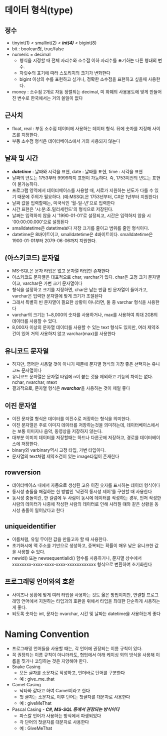 # 데이터 형식(type)

## 정수

- tinyint(1) < smallint(2) < ___int(4)___ < bigint(8)
- bit : boolean형, true/false
- numeric = decimal
    - 형식을 지정할 때 전체 자리수와 소수점 이하 자리수를 표기하는 다른 형태의 변수.
    - 자릿수의 표기에 따라 스토리지의 크기가 변화한다
    - bigint 이상의 수를 표현하고 싶거나, 정확한 소수점을 표현하고 싶을때 사용한다.
- money : 소수점 2개로 자동 정렬되는 decimal, 미 화폐의 사용용도에 맞게 만들어진 변수로 한국에서는 거의 쓸일이 없다

## 근사치

- float, real : 부동 소수점 데이터에 사용하는 데이터 형식. 뒤에 숫자를 지정해 사이즈를 지정한다.
- 부동 소수점 형식은 데이터베이스에서 거의 사용되지 않는다

## 날짜 및 시간

- ___datetime___ : 날짜와 시각을 표현, date : 날짜를 표현, time : 시각을 표현
- 날짜의 년도는 1753부터 9999까지 표현이 가능하다. 즉, 1753이전의 년도는 표현이 불가능하다.
- 프로그램 영역에서 데이터베이스를 사용할 때, 서로가 지원하는 년도가 다를 수 있기 때문에 주의가 필요하다. (예:MSSQL은 1753년부터, C#은 1년부터 지원한다)
- 날짜 값을 입력할때는, 미국식인 '월-일-년'으로 입력한다
- 시간 표현은 '시:분:초.밀리세컨드'의 형식으로 저장된다.
- 날짜는 입력하지 않을 시 '1990-01-01'로 설정되고, 시간은 입력하지 않을 시 '00:00:00.000'으로 설정된다
- smalldatetime은 datetime보다 저장 크기를 줄이고 범위를 줄인 형식이다.
- datetime은 8바이트이고, smalldatetime은 4바이트이다. smalldatetime은 1900-01-01부터 2079-06-06까지 지원한다.

## (아스키코드) 문자열

- MS-SQL은 문자 타입은 없고 문자열 타입만 존재한다
- 아스키코드 문자열은 대표적으로 char, varchar가 있다. char은 고정 크기 문자열이고, varchar은 가변 크기 문자열이다
- 형식을 설정하고 크기를 지정하면, char은 남는 만큼 빈 문자열이 들어가고, varchar은 입력한 문자열에 맞게 크기가 조절된다
- 그래서 특별히 빈 문자열이 필요한 상황이 아니라면, 둘 중 varchar 형식을 사용한다
- varchar의 크기는 1~8,000의 숫자를 사용하거나, max를 사용하여 최대 2GB의 데이터를 사용할 수 있다.
- 8,000자 이상의 문자열 데이터를 사용할 수 있는 text 형식도 있지만, 여러 제약조건이 있어 거의 사용하지 않고 varchar(max)를 사용한다

## 유니코드 문자열

- 하지만, 영어만 사용할 것이 아니기 때문에 문자열 형식의 가장 좋은 선택지는 유니코드 문자열이다
- 유니코드 문자열은 문자열 타입에 n이 붙는 것을 제외하고 기능의 차이는 없다. nchar, nvarchar, ntext
- 결과적으로, 문자열 형식은 ***nvarchar***을 사용하는 것이 제일 좋다

## 이진 문자열

- 이진 문자열 형식은 데이터를 이진수로 저장하는 형식을 의미한다.
- 이진 문자열은 주로 이미지 데이터를 저장하는것을 의미하는데, 데이터베이스에서는 보통 이미지나 음악, 동영상을 저장하지 않는다.
- 대부분 이미지 데이터를 저장할때는 하드나 다른곳에 저장하고, 경로를 데이터베이스에 저장한다.
- binary와 varbinary역시 고정 타입, 가변 타입이다.
- 문자열의 text처럼 제약조건이 있는 image타입이 존재한다

## rowversion

- 데이터베이스 내에서 자동으로 생성된 고유 이진 숫자를 표시하는 데이터 형식이다
- 동시성 충돌을 해결하는 한 방법인 '낙관적 동시성 제어'를 구현할 때 사용한다
- 동시성 충돌이란, 한 컬럼에 두 사람이 동시에 데이터를 작성하는 경우, 먼저 작성한 사람의 데이터가 나중에 작성한 사람의 데이터로 인해 사라질 떄와 같은 상황을 동시성 충돌이 일어났다고 한다

## uniqueidentifier

- 이름처럼, 유일 무이한 값을 만들고자 할 때 사용한다.
- 초기화시에 맥 주소를 기반으로 생성하고, 중복되는 확률이 매우 낮은 유니크한 값을 사용할 수 있다.
- newid() 또는 newsequentialid() 함수를 사용하거나, 문자열 상수에서 xxxxxxxx-xxxx-xxxx-xxxx-xxxxxxxxxxxx 형식으로 변환하여 초기화한다

## 프로그래밍 언어와의 호환

- 사이즈나 상황에 맞게 여러 타입을 사용하는 것도 옳은 방법이지만, 연결할 프로그래밍 언어에서 지원하는 타입과의 호환을 위해서 타입을 최대한 단순하게 사용하는게 좋다.
- 되도록 숫자는 int, 문자는 nvarchar, 시간 및 날짜는 datetime을 사용하는게 좋다

# Naming Convention

- 프로그래밍 언어들을 사용할 때는, 각 언어에 권장되는 이름 규칙이 있다.
- 꼭 권장되는 이름 규칙이 아니더라도, 협업에서 아래 케이싱 외의 방식을 사용해 이름을 짓거나 코딩하는 것은 지양해야 한다.
- Snake Casing
    - 모든 글자를 소문자로 작성하고, 언더바로 단어를 구분한다
    - 예 : give_me_that
- Camel Casing
    - 낙타와 같다고 하여 Camel이라고 한다
    - 첫 글자는 소문자로, 이후 단어는 첫글자를 대문자로 사용한다
    - 예 : giveMeThat
- Pascal Casing - ***C#, MS-SQL 등에서 권장되는 방식이다***
    - 파스칼 언어가 사용하는 방식에서 파생되었다
    - 각 단어의 첫글자를 대문자로 사용한다
    - 예 : GiveMeThat